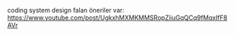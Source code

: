 coding system design falan öneriler var: 
https://www.youtube.com/post/UgkxhMXMKMMSRopZiiuGqQCq9fMqxIfF8AVr
